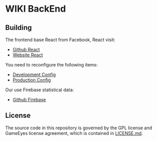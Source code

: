 # WIKI BackEnd

## Building

The frontend base React from Facebook, React visit:
* [Github React](https://github.com/facebook/react)
* [Website React](https://reactjs.org/)

You need to reconfigure the following items:
* [Development Config](src/config/dev.dist.ts)
* [Production Config](src/config/prod.dist.ts)

Our use Firebase statistical data:
* [Github Firebase](https://github.com/firebase/)

## License
 The source code in this repository is governed by the GPL license and GameEyes license agreement, which is contained in [LICENSE.md](LICENSE.md).

